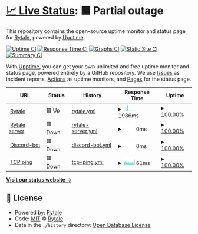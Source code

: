 # [📈 Live Status](https://Rytale.github.io/Statuspage-v2): <!--live status--> **🟧 Partial outage**

This repository contains the open-source uptime monitor and status page for [Rytale](https://Rytale.github.io/Statuspage-v2), powered by [Upptime](https://github.com/upptime/upptime).

[![Uptime CI](https://github.com/Rytale/Statuspage-v2/workflows/Uptime%20CI/badge.svg)](https://github.com/upptime/upptime/actions?query=workflow%3A%22Uptime+CI%22)
[![Response Time CI](https://github.com/Rytale/Statuspage-v2/workflows/Response%20Time%20CI/badge.svg)](https://github.com/upptime/upptime/actions?query=workflow%3A%22Response+Time+CI%22)
[![Graphs CI](https://github.com/Rytale/Statuspage-v2/workflows/Graphs%20CI/badge.svg)](https://github.com/upptime/upptime/actions?query=workflow%3A%22Graphs+CI%22)
[![Static Site CI](https://github.com/Rytale/Statuspage-v2/workflows/Static%20Site%20CI/badge.svg)](https://github.com/upptime/upptime/actions?query=workflow%3A%22Static+Site+CI%22)
[![Summary CI](https://github.com/Rytale/Statuspage-v2/workflows/Summary%20CI/badge.svg)](https://github.com/upptime/upptime/actions?query=workflow%3A%22Summary+CI%22)

With [Upptime](https://upptime.js.org), you can get your own unlimited and free uptime monitor and status page, powered entirely by a GitHub repository. We use [Issues](https://github.com/Rytale/Statuspage-v2/issues) as incident reports, [Actions](https://github.com/Rytale/Statuspage-v2/actions) as uptime monitors, and [Pages](https://Rytale.github.io/Statuspage-v2) for the status page.

<!--start: status pages-->
<!-- This summary is generated by Upptime (https://github.com/upptime/upptime) -->
<!-- Do not edit this manually, your changes will be overwritten -->
<!-- prettier-ignore -->
| URL | Status | History | Response Time | Uptime |
| --- | ------ | ------- | ------------- | ------ |
| <img alt="" src="https://favicons.githubusercontent.com/rytale.net" height="13"> [Rytale](https://Rytale.net) | 🟩 Up | [rytale.yml](https://github.com/Rytale/Statuspage/commits/HEAD/history/rytale.yml) | <details><summary><img alt="Response time graph" src="./graphs/rytale/response-time-week.png" height="20"> 1986ms</summary><br><a href="https://Rytale.github.io/Statuspage/history/rytale"><img alt="Response time 1412" src="https://img.shields.io/endpoint?url=https%3A%2F%2Fraw.githubusercontent.com%2FRytale%2FStatuspage%2FHEAD%2Fapi%2Frytale%2Fresponse-time.json"></a><br><a href="https://Rytale.github.io/Statuspage/history/rytale"><img alt="24-hour response time 539" src="https://img.shields.io/endpoint?url=https%3A%2F%2Fraw.githubusercontent.com%2FRytale%2FStatuspage%2FHEAD%2Fapi%2Frytale%2Fresponse-time-day.json"></a><br><a href="https://Rytale.github.io/Statuspage/history/rytale"><img alt="7-day response time 1986" src="https://img.shields.io/endpoint?url=https%3A%2F%2Fraw.githubusercontent.com%2FRytale%2FStatuspage%2FHEAD%2Fapi%2Frytale%2Fresponse-time-week.json"></a><br><a href="https://Rytale.github.io/Statuspage/history/rytale"><img alt="30-day response time 1374" src="https://img.shields.io/endpoint?url=https%3A%2F%2Fraw.githubusercontent.com%2FRytale%2FStatuspage%2FHEAD%2Fapi%2Frytale%2Fresponse-time-month.json"></a><br><a href="https://Rytale.github.io/Statuspage/history/rytale"><img alt="1-year response time 1513" src="https://img.shields.io/endpoint?url=https%3A%2F%2Fraw.githubusercontent.com%2FRytale%2FStatuspage%2FHEAD%2Fapi%2Frytale%2Fresponse-time-year.json"></a></details> | <details><summary><a href="https://Rytale.github.io/Statuspage/history/rytale">100.00%</a></summary><a href="https://Rytale.github.io/Statuspage/history/rytale"><img alt="All-time uptime 100.00%" src="https://img.shields.io/endpoint?url=https%3A%2F%2Fraw.githubusercontent.com%2FRytale%2FStatuspage%2FHEAD%2Fapi%2Frytale%2Fuptime.json"></a><br><a href="https://Rytale.github.io/Statuspage/history/rytale"><img alt="24-hour uptime 100.00%" src="https://img.shields.io/endpoint?url=https%3A%2F%2Fraw.githubusercontent.com%2FRytale%2FStatuspage%2FHEAD%2Fapi%2Frytale%2Fuptime-day.json"></a><br><a href="https://Rytale.github.io/Statuspage/history/rytale"><img alt="7-day uptime 100.00%" src="https://img.shields.io/endpoint?url=https%3A%2F%2Fraw.githubusercontent.com%2FRytale%2FStatuspage%2FHEAD%2Fapi%2Frytale%2Fuptime-week.json"></a><br><a href="https://Rytale.github.io/Statuspage/history/rytale"><img alt="30-day uptime 100.00%" src="https://img.shields.io/endpoint?url=https%3A%2F%2Fraw.githubusercontent.com%2FRytale%2FStatuspage%2FHEAD%2Fapi%2Frytale%2Fuptime-month.json"></a><br><a href="https://Rytale.github.io/Statuspage/history/rytale"><img alt="1-year uptime 100.00%" src="https://img.shields.io/endpoint?url=https%3A%2F%2Fraw.githubusercontent.com%2FRytale%2FStatuspage%2FHEAD%2Fapi%2Frytale%2Fuptime-year.json"></a></details>
| <img alt="" src="https://favicons.githubusercontent.com/137.74.5.163" height="13"> [Rytale server](http://137.74.5.163:6817) | 🟥 Down | [rytale-server.yml](https://github.com/Rytale/Statuspage/commits/HEAD/history/rytale-server.yml) | <details><summary><img alt="Response time graph" src="./graphs/rytale-server/response-time-week.png" height="20"> 0ms</summary><br><a href="https://Rytale.github.io/Statuspage/history/rytale-server"><img alt="Response time 0" src="https://img.shields.io/endpoint?url=https%3A%2F%2Fraw.githubusercontent.com%2FRytale%2FStatuspage%2FHEAD%2Fapi%2Frytale-server%2Fresponse-time.json"></a><br><a href="https://Rytale.github.io/Statuspage/history/rytale-server"><img alt="24-hour response time 0" src="https://img.shields.io/endpoint?url=https%3A%2F%2Fraw.githubusercontent.com%2FRytale%2FStatuspage%2FHEAD%2Fapi%2Frytale-server%2Fresponse-time-day.json"></a><br><a href="https://Rytale.github.io/Statuspage/history/rytale-server"><img alt="7-day response time 0" src="https://img.shields.io/endpoint?url=https%3A%2F%2Fraw.githubusercontent.com%2FRytale%2FStatuspage%2FHEAD%2Fapi%2Frytale-server%2Fresponse-time-week.json"></a><br><a href="https://Rytale.github.io/Statuspage/history/rytale-server"><img alt="30-day response time 0" src="https://img.shields.io/endpoint?url=https%3A%2F%2Fraw.githubusercontent.com%2FRytale%2FStatuspage%2FHEAD%2Fapi%2Frytale-server%2Fresponse-time-month.json"></a><br><a href="https://Rytale.github.io/Statuspage/history/rytale-server"><img alt="1-year response time 0" src="https://img.shields.io/endpoint?url=https%3A%2F%2Fraw.githubusercontent.com%2FRytale%2FStatuspage%2FHEAD%2Fapi%2Frytale-server%2Fresponse-time-year.json"></a></details> | <details><summary><a href="https://Rytale.github.io/Statuspage/history/rytale-server">100.00%</a></summary><a href="https://Rytale.github.io/Statuspage/history/rytale-server"><img alt="All-time uptime 100.00%" src="https://img.shields.io/endpoint?url=https%3A%2F%2Fraw.githubusercontent.com%2FRytale%2FStatuspage%2FHEAD%2Fapi%2Frytale-server%2Fuptime.json"></a><br><a href="https://Rytale.github.io/Statuspage/history/rytale-server"><img alt="24-hour uptime 100.00%" src="https://img.shields.io/endpoint?url=https%3A%2F%2Fraw.githubusercontent.com%2FRytale%2FStatuspage%2FHEAD%2Fapi%2Frytale-server%2Fuptime-day.json"></a><br><a href="https://Rytale.github.io/Statuspage/history/rytale-server"><img alt="7-day uptime 100.00%" src="https://img.shields.io/endpoint?url=https%3A%2F%2Fraw.githubusercontent.com%2FRytale%2FStatuspage%2FHEAD%2Fapi%2Frytale-server%2Fuptime-week.json"></a><br><a href="https://Rytale.github.io/Statuspage/history/rytale-server"><img alt="30-day uptime 100.00%" src="https://img.shields.io/endpoint?url=https%3A%2F%2Fraw.githubusercontent.com%2FRytale%2FStatuspage%2FHEAD%2Fapi%2Frytale-server%2Fuptime-month.json"></a><br><a href="https://Rytale.github.io/Statuspage/history/rytale-server"><img alt="1-year uptime 100.00%" src="https://img.shields.io/endpoint?url=https%3A%2F%2Fraw.githubusercontent.com%2FRytale%2FStatuspage%2FHEAD%2Fapi%2Frytale-server%2Fuptime-year.json"></a></details>
| <img alt="" src="https://favicons.githubusercontent.com/asdasdasdasdsa.com" height="13"> [Discord-bot](https://asdasdasdasdsa.com) | 🟥 Down | [discord-bot.yml](https://github.com/Rytale/Statuspage/commits/HEAD/history/discord-bot.yml) | <details><summary><img alt="Response time graph" src="./graphs/discord-bot/response-time-week.png" height="20"> 0ms</summary><br><a href="https://Rytale.github.io/Statuspage/history/discord-bot"><img alt="Response time 0" src="https://img.shields.io/endpoint?url=https%3A%2F%2Fraw.githubusercontent.com%2FRytale%2FStatuspage%2FHEAD%2Fapi%2Fdiscord-bot%2Fresponse-time.json"></a><br><a href="https://Rytale.github.io/Statuspage/history/discord-bot"><img alt="24-hour response time 0" src="https://img.shields.io/endpoint?url=https%3A%2F%2Fraw.githubusercontent.com%2FRytale%2FStatuspage%2FHEAD%2Fapi%2Fdiscord-bot%2Fresponse-time-day.json"></a><br><a href="https://Rytale.github.io/Statuspage/history/discord-bot"><img alt="7-day response time 0" src="https://img.shields.io/endpoint?url=https%3A%2F%2Fraw.githubusercontent.com%2FRytale%2FStatuspage%2FHEAD%2Fapi%2Fdiscord-bot%2Fresponse-time-week.json"></a><br><a href="https://Rytale.github.io/Statuspage/history/discord-bot"><img alt="30-day response time 0" src="https://img.shields.io/endpoint?url=https%3A%2F%2Fraw.githubusercontent.com%2FRytale%2FStatuspage%2FHEAD%2Fapi%2Fdiscord-bot%2Fresponse-time-month.json"></a><br><a href="https://Rytale.github.io/Statuspage/history/discord-bot"><img alt="1-year response time 0" src="https://img.shields.io/endpoint?url=https%3A%2F%2Fraw.githubusercontent.com%2FRytale%2FStatuspage%2FHEAD%2Fapi%2Fdiscord-bot%2Fresponse-time-year.json"></a></details> | <details><summary><a href="https://Rytale.github.io/Statuspage/history/discord-bot">100.00%</a></summary><a href="https://Rytale.github.io/Statuspage/history/discord-bot"><img alt="All-time uptime 100.00%" src="https://img.shields.io/endpoint?url=https%3A%2F%2Fraw.githubusercontent.com%2FRytale%2FStatuspage%2FHEAD%2Fapi%2Fdiscord-bot%2Fuptime.json"></a><br><a href="https://Rytale.github.io/Statuspage/history/discord-bot"><img alt="24-hour uptime 100.00%" src="https://img.shields.io/endpoint?url=https%3A%2F%2Fraw.githubusercontent.com%2FRytale%2FStatuspage%2FHEAD%2Fapi%2Fdiscord-bot%2Fuptime-day.json"></a><br><a href="https://Rytale.github.io/Statuspage/history/discord-bot"><img alt="7-day uptime 100.00%" src="https://img.shields.io/endpoint?url=https%3A%2F%2Fraw.githubusercontent.com%2FRytale%2FStatuspage%2FHEAD%2Fapi%2Fdiscord-bot%2Fuptime-week.json"></a><br><a href="https://Rytale.github.io/Statuspage/history/discord-bot"><img alt="30-day uptime 100.00%" src="https://img.shields.io/endpoint?url=https%3A%2F%2Fraw.githubusercontent.com%2FRytale%2FStatuspage%2FHEAD%2Fapi%2Fdiscord-bot%2Fuptime-month.json"></a><br><a href="https://Rytale.github.io/Statuspage/history/discord-bot"><img alt="1-year uptime 100.00%" src="https://img.shields.io/endpoint?url=https%3A%2F%2Fraw.githubusercontent.com%2FRytale%2FStatuspage%2FHEAD%2Fapi%2Fdiscord-bot%2Fuptime-year.json"></a></details>
| <img alt="" src="https://favicons.githubusercontent.com/null" height="13"> [TCP ping](1.1.1.1) | 🟥 Down | [tcp-ping.yml](https://github.com/Rytale/Statuspage/commits/HEAD/history/tcp-ping.yml) | <details><summary><img alt="Response time graph" src="./graphs/tcp-ping/response-time-week.png" height="20"> 61ms</summary><br><a href="https://Rytale.github.io/Statuspage/history/tcp-ping"><img alt="Response time 58" src="https://img.shields.io/endpoint?url=https%3A%2F%2Fraw.githubusercontent.com%2FRytale%2FStatuspage%2FHEAD%2Fapi%2Ftcp-ping%2Fresponse-time.json"></a><br><a href="https://Rytale.github.io/Statuspage/history/tcp-ping"><img alt="24-hour response time 65" src="https://img.shields.io/endpoint?url=https%3A%2F%2Fraw.githubusercontent.com%2FRytale%2FStatuspage%2FHEAD%2Fapi%2Ftcp-ping%2Fresponse-time-day.json"></a><br><a href="https://Rytale.github.io/Statuspage/history/tcp-ping"><img alt="7-day response time 61" src="https://img.shields.io/endpoint?url=https%3A%2F%2Fraw.githubusercontent.com%2FRytale%2FStatuspage%2FHEAD%2Fapi%2Ftcp-ping%2Fresponse-time-week.json"></a><br><a href="https://Rytale.github.io/Statuspage/history/tcp-ping"><img alt="30-day response time 73" src="https://img.shields.io/endpoint?url=https%3A%2F%2Fraw.githubusercontent.com%2FRytale%2FStatuspage%2FHEAD%2Fapi%2Ftcp-ping%2Fresponse-time-month.json"></a><br><a href="https://Rytale.github.io/Statuspage/history/tcp-ping"><img alt="1-year response time 63" src="https://img.shields.io/endpoint?url=https%3A%2F%2Fraw.githubusercontent.com%2FRytale%2FStatuspage%2FHEAD%2Fapi%2Ftcp-ping%2Fresponse-time-year.json"></a></details> | <details><summary><a href="https://Rytale.github.io/Statuspage/history/tcp-ping">100.00%</a></summary><a href="https://Rytale.github.io/Statuspage/history/tcp-ping"><img alt="All-time uptime 100.00%" src="https://img.shields.io/endpoint?url=https%3A%2F%2Fraw.githubusercontent.com%2FRytale%2FStatuspage%2FHEAD%2Fapi%2Ftcp-ping%2Fuptime.json"></a><br><a href="https://Rytale.github.io/Statuspage/history/tcp-ping"><img alt="24-hour uptime 100.00%" src="https://img.shields.io/endpoint?url=https%3A%2F%2Fraw.githubusercontent.com%2FRytale%2FStatuspage%2FHEAD%2Fapi%2Ftcp-ping%2Fuptime-day.json"></a><br><a href="https://Rytale.github.io/Statuspage/history/tcp-ping"><img alt="7-day uptime 100.00%" src="https://img.shields.io/endpoint?url=https%3A%2F%2Fraw.githubusercontent.com%2FRytale%2FStatuspage%2FHEAD%2Fapi%2Ftcp-ping%2Fuptime-week.json"></a><br><a href="https://Rytale.github.io/Statuspage/history/tcp-ping"><img alt="30-day uptime 100.00%" src="https://img.shields.io/endpoint?url=https%3A%2F%2Fraw.githubusercontent.com%2FRytale%2FStatuspage%2FHEAD%2Fapi%2Ftcp-ping%2Fuptime-month.json"></a><br><a href="https://Rytale.github.io/Statuspage/history/tcp-ping"><img alt="1-year uptime 100.00%" src="https://img.shields.io/endpoint?url=https%3A%2F%2Fraw.githubusercontent.com%2FRytale%2FStatuspage%2FHEAD%2Fapi%2Ftcp-ping%2Fuptime-year.json"></a></details>

<!--end: status pages-->

[**Visit our status website →**](https://Rytale.github.io/Statuspage-v2)

## 📄 License

- Powered by: [Rytale](https://rytale.net)
- Code: [MIT](./LICENSE) © [Rytale](https://Rytale.github.io/Statuspage-v2)
- Data in the `./history` directory: [Open Database License](https://opendatacommons.org/licenses/odbl/1-0/)
